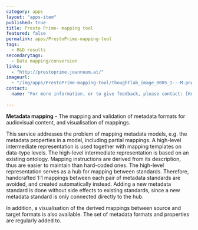 ```yaml
---
category: apps
layout: "apps-item"
published: true
title: Presto Prime- mapping tool
featured: false
permalink: apps/PrestoPrime-mapping-tool
tags: 
  - R&D results
secondarytags:
  - Data mapping/conversion
links: 
  - "http://prestoprime.joanneum.at/"
imageurl: 
  - "/img/apps/PrestoPrime-mapping-tool/thoughtlab_image_0005_I---M.png"
contact:
  name: "For more information, or to give feedback, please contact: [Kurt Majcen](kurt.majcen@joanneum.at?subject=ThoughtLab:%20PrestoPrime%20Metadata%20Mapping prototype)."
  
---
```

**Metadata mapping** - The mapping and validation of metadata formats for audiovisual content, and visualisation of mappings.

This service addresses the problem of mapping metadata models, e.g. the metadata properties in a model, including partial mappings. A high-level intermediate representation is used together with mapping templates on data-type levels. The high-level intermediate representation is based on an existing ontology. Mapping instructions are derived from its description, thus are easier to maintain than hard-coded ones. The high-level representation serves as a hub for mapping between standards. Therefore, handcrafted 1:1 mappings between each pair of metadata standards are avoided, and created automatically instead. Adding a new metadata standard is done without side effects to existing standards, since a new metadata standard is only connected directly to the hub.

In addition, a visualisation of the derived mappings between source and target formats is also available. The set of metadata formats and properties are regularly added to.

